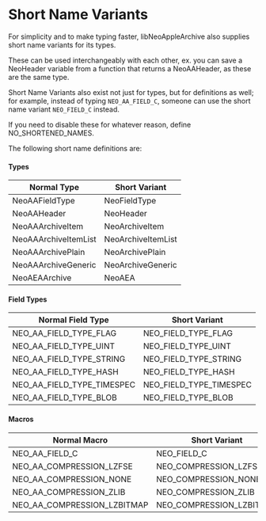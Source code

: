 # Short Name Variants

For simplicity and to make typing faster, libNeoAppleArchive also supplies short name variants for its types.

These can be used interchangeably with each other, ex. you can save a NeoHeader variable from a function that returns a NeoAAHeader, as these are the same type.

Short Name Variants also exist not just for types, but for definitions as well; for example, instead of typing `NEO_AA_FIELD_C`, someone can use the short name variant `NEO_FIELD_C` instead.

If you need to disable these for whatever reason, define NO_SHORTENED_NAMES.

The following short name definitions are:


#### Types

| Normal Type      | Short Variant      |
| ------------- | ------------- |
| NeoAAFieldType | NeoFieldType |
| NeoAAHeader | NeoHeader |
| NeoAAArchiveItem | NeoArchiveItem |
| NeoAAArchiveItemList | NeoArchiveItemList |
| NeoAAArchivePlain | NeoArchivePlain |
| NeoAAArchiveGeneric | NeoArchiveGeneric |
| NeoAEAArchive | NeoAEA |

#### Field Types

| Normal Field Type      | Short Variant      |
| ------------- | ------------- |
| NEO_AA_FIELD_TYPE_FLAG | NEO_FIELD_TYPE_FLAG |
| NEO_AA_FIELD_TYPE_UINT | NEO_FIELD_TYPE_UINT |
| NEO_AA_FIELD_TYPE_STRING | NEO_FIELD_TYPE_STRING |
| NEO_AA_FIELD_TYPE_HASH | NEO_FIELD_TYPE_HASH |
| NEO_AA_FIELD_TYPE_TIMESPEC | NEO_FIELD_TYPE_TIMESPEC |
| NEO_AA_FIELD_TYPE_BLOB | NEO_FIELD_TYPE_BLOB |

#### Macros

| Normal Macro      | Short Variant      |
| ------------- | ------------- |
| NEO_AA_FIELD_C | NEO_FIELD_C |
| NEO_AA_COMPRESSION_LZFSE| NEO_COMPRESSION_LZFSE |
| NEO_AA_COMPRESSION_NONE | NEO_COMPRESSION_NONE |
| NEO_AA_COMPRESSION_ZLIB | NEO_COMPRESSION_ZLIB |
| NEO_AA_COMPRESSION_LZBITMAP | NEO_COMPRESSION_LZBITMAP |
